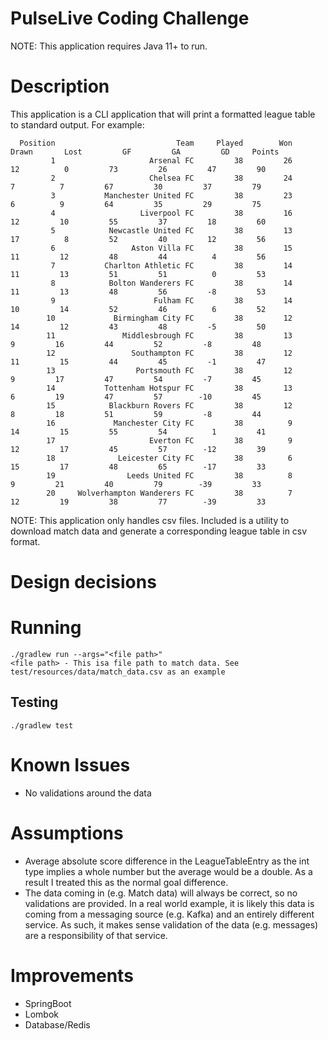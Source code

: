# PulseLive Coding Challenge

NOTE: This application requires Java 11+ to run.

# Description
This application is a CLI application that will print a formatted league table to standard output. For example:
```
  Position                           Team     Played        Won      Drawn       Lost         GF         GA         GD     Points
         1                     Arsenal FC         38         26         12          0         73         26         47         90
         2                     Chelsea FC         38         24          7          7         67         30         37         79
         3           Manchester United FC         38         23          6          9         64         35         29         75
         4                   Liverpool FC         38         16         12         10         55         37         18         60
         5            Newcastle United FC         38         13         17          8         52         40         12         56
         6                 Aston Villa FC         38         15         11         12         48         44          4         56
         7           Charlton Athletic FC         38         14         11         13         51         51          0         53
         8            Bolton Wanderers FC         38         14         11         13         48         56         -8         53
         9                      Fulham FC         38         14         10         14         52         46          6         52
        10             Birmingham City FC         38         12         14         12         43         48         -5         50
        11               Middlesbrough FC         38         13          9         16         44         52         -8         48
        12                 Southampton FC         38         12         11         15         44         45         -1         47
        13                  Portsmouth FC         38         12          9         17         47         54         -7         45
        14           Tottenham Hotspur FC         38         13          6         19         47         57        -10         45
        15            Blackburn Rovers FC         38         12          8         18         51         59         -8         44
        16             Manchester City FC         38          9         14         15         55         54          1         41
        17                     Everton FC         38          9         12         17         45         57        -12         39
        18              Leicester City FC         38          6         15         17         48         65        -17         33
        19                Leeds United FC         38          8          9         21         40         79        -39         33
        20     Wolverhampton Wanderers FC         38          7         12         19         38         77        -39         33

```

NOTE: This application only handles csv files. Included is a utility to download match data and generate a corresponding
league table in csv format.

# Design decisions

# Running
```
./gradlew run --args="<file path>"
<file path> - This isa file path to match data. See test/resources/data/match_data.csv as an example
```
## Testing
```
./gradlew test
```


# Known Issues
- No validations around the data

# Assumptions
- Average absolute score difference in the LeagueTableEntry as the int type implies a whole number but the average would be a double. 
As a result I treated this as the normal goal difference.
- The data coming in (e.g. Match data) will always be correct, so no validations are provided. 
In a real world example, it is  likely this data is coming from a messaging source (e.g. Kafka) and an entirely different service.
As such, it makes sense validation of the data (e.g. messages) are a responsibility of that service.

# Improvements
- SpringBoot
- Lombok
- Database/Redis 